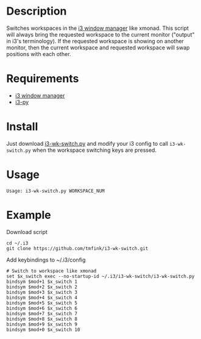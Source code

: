 # Description

Switches workspaces in the [i3 window manager](https://i3wm.org/) like xmonad.
This script will always bring the requested workspace to the current monitor
("output" in i3's terminology). If the requested workspace is showing on another
monitor, then the current workspace and requested workspace will swap positions
with each other.


# Requirements

- [i3 window manager](https://i3wm.org/)
- [i3-py](https://github.com/ziberna/i3-py)


# Install

Just download
[i3-wk-switch.py](https://github.com/tmfink/i3-wk-switch/blob/master/i3-wk-switch.py)
and modify your i3 config to call `i3-wk-switch.py` when the workspace switching
keys are pressed.


# Usage
```
Usage: i3-wk-switch.py WORKSPACE_NUM
```


# Example

Download script

```
cd ~/.i3
git clone https://github.com/tmfink/i3-wk-switch.git
```

Add keybindings to ~/.i3/config

```
# Switch to workspace like xmonad
set $x_switch exec --no-startup-id ~/.i3/i3-wk-switch/i3-wk-switch.py
bindsym $mod+1 $x_switch 1
bindsym $mod+2 $x_switch 2
bindsym $mod+3 $x_switch 3
bindsym $mod+4 $x_switch 4
bindsym $mod+5 $x_switch 5
bindsym $mod+6 $x_switch 6
bindsym $mod+7 $x_switch 7
bindsym $mod+8 $x_switch 8
bindsym $mod+9 $x_switch 9
bindsym $mod+0 $x_switch 10
```
